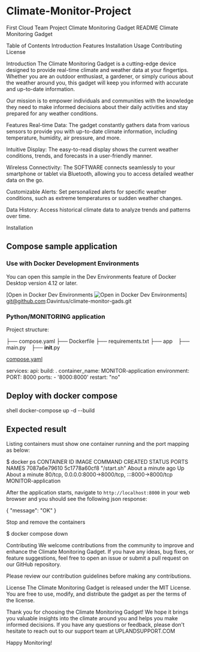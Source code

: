 # Climate-Monitor-Project
First Cloud Team Project
Climate Monitoring Gadget README
Climate Monitoring Gadget

Table of Contents
Introduction
Features
Installation
Usage
Contributing
License

Introduction
The Climate Monitoring Gadget is a cutting-edge device designed to provide real-time climate and weather data at your fingertips. Whether you are an outdoor enthusiast, a gardener, or simply curious about the weather around you, this gadget will keep you informed with accurate and up-to-date information.

Our mission is to empower individuals and communities with the knowledge they need to make informed decisions about their daily activities and stay prepared for any weather conditions.

Features
Real-time Data: The gadget constantly gathers data from various sensors to provide you with up-to-date climate information, including temperature, humidity, air pressure, and more.

Intuitive Display: The easy-to-read display shows the current weather conditions, trends, and forecasts in a user-friendly manner.

Wireless Connectivity: The SOFTWARE connects seamlessly to your smartphone or tablet via Bluetooth, allowing you to access detailed weather data on the go.

Customizable Alerts: Set personalized alerts for specific weather conditions, such as extreme temperatures or sudden weather changes.

Data History: Access historical climate data to analyze trends and patterns over time.

Installation

## Compose sample application

### Use with Docker Development Environments

You can open this sample in the Dev Environments feature of Docker Desktop version 4.12 or later.

[Open in Docker Dev Environments <img src="../open_in_new.svg" alt="Open in Docker Dev Environments" align="top"/>] git@github.com:Davintus/climate-monitor-gads.git

### Python/MONITORING application

Project structure:

├── compose.yaml
├── Dockerfile
├── requirements.txt
├── app
   ├── main.py
   ├── **init**.py

[compose.yaml](compose.yaml)

services:
api:
build: .
container_name: MONITOR-application
environment:
PORT: 8000
ports: - '8000:8000'
restart: "no"

## Deploy with docker compose

shell
docker-compose up -d --build

## Expected result

Listing containers must show one container running and the port mapping as below:

$ docker ps
CONTAINER ID IMAGE COMMAND CREATED STATUS PORTS NAMES
7087a6e79610 5c1778a60cf8 "/start.sh" About a minute ago Up About a minute 80/tcp, 0.0.0.0:8000->8000/tcp, :::8000->8000/tcp MONITOR-application

After the application starts, navigate to `http://localhost:8000` in your web browser and you should see the following json response:

{
"message": "OK"
}

Stop and remove the containers

$ docker compose down

Contributing
We welcome contributions from the community to improve and enhance the Climate Monitoring Gadget. If you have any ideas, bug fixes, or feature suggestions, feel free to open an issue or submit a pull request on our GitHub repository.

Please review our contribution guidelines before making any contributions.

License
The Climate Monitoring Gadget is released under the MIT License. You are free to use, modify, and distribute the gadget as per the terms of the license.

Thank you for choosing the Climate Monitoring Gadget! We hope it brings you valuable insights into the climate around you and helps you make informed decisions. If you have any questions or feedback, please don't hesitate to reach out to our support team at UPLANDSUPPORT.COM

Happy Monitoring!
